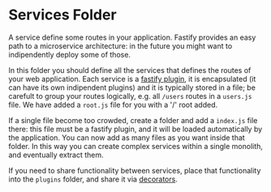 # Services Folder

A service define some routes in your application. Fastify provides an
easy path to a microservice architecture: in the future you might want
to indipendently deploy some of those.

In this folder you should define all the services that defines the routes
of your web application.
Each service is a [fastify
plugin](https://www.fastify.io/docs/latest/Plugins/), it is
encapsulated (it can have its own indipendent plugins) and it is
typically stored in a file; be carefult to group your routes logically,
e.g. all `/users` routes in a `users.js` file. We have added
a `root.js` file for you with a '/' root added.

If a single file become too crowded, create a folder and add a `index.js` file there:
this file must be a fastify plugin, and it will be loaded automatically
by the application. You can now add as many files as you want inside that folder.
In this way you can create complex services within a single monolith,
and eventually extract them.

If you need to share functionality between services, place that
functionality into the `plugins` folder, and share it via
[decorators](https://www.fastify.io/docs/latest/Decorators/).
